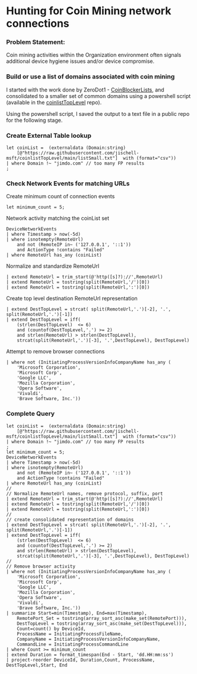 # Hunting for Coin Mining network connections

### Problem Statement:
Coin mining activities within the Organization environment often signals additional device hygiene issues and/or device compromise.

### Build or use a list of domains associated with coin mining
I started with the work done by ZeroDot1 - [CoinBlockerLists](https://gitlab.com/ZeroDot1/CoinBlockerLists), 
and consolidated to a smaller set of common domains using a powershell script (available in the
[coinlistTopLevel](https://github.com/jischell-msft/coinlistTopLevel) repo). 

Using the powershell script, I saved the output to a text file in a public repo for the following stage.

### Create External Table lookup

```
let coinList =  (externaldata (Domain:string) 
    [@"https://raw.githubusercontent.com/jischell-msft/coinlistTopLevel/main/listSmall.txt"]  with (format="csv"))
| where Domain !~ "jimdo.com" // too many FP results
;
```

### Check Network Events for matching URLs

Create minimum count of connection events
```
let minimum_count = 5;
```

Network activity matching the coinList set
```
DeviceNetworkEvents
| where Timestamp > now(-5d)
| where isnotempty(RemoteUrl)
    and not (RemoteIP in~ ('127.0.0.1', '::1'))
    and ActionType !contains "Failed"
| where RemoteUrl has_any (coinList)
```

Normalize and standardize RemoteUrl
```
| extend RemoteUrl = trim_start(@'http([s]?)://',RemoteUrl)
| extend RemoteUrl = tostring(split(RemoteUrl,'/')[0])
| extend RemoteUrl = tostring(split(RemoteUrl,':')[0])
```

Create top level destination RemoteUrl representation
```
| extend DestTopLevel = strcat( split(RemoteUrl,'.')[-2], '.', split(RemoteUrl,'.')[-1])
| extend DestTopLevel = iff(
    (strlen(DestTopLevel)  <= 6) 
    and (countof(DestTopLevel,'.') >= 2) 
    and strlen(RemoteUrl) > strlen(DestTopLevel), 
    strcat(split(RemoteUrl,'.')[-3], '.',DestTopLevel), DestTopLevel)
```

Attempt to remove browser connections
```
| where not (InitiatingProcessVersionInfoCompanyName has_any (
    'Microsoft Corporation', 
    'Microsoft Corp',
    'Google LLC', 
    'Mozilla Corporation', 
    'Opera Software',
    'Vivaldi',
    'Brave Software, Inc.'))
```


### Complete Query

```
let coinList =  (externaldata (Domain:string) 
    [@"https://raw.githubusercontent.com/jischell-msft/coinlistTopLevel/main/listSmall.txt"]  with (format="csv"))
| where Domain !~ "jimdo.com" // too many FP results
;
let minimum_count = 5;
DeviceNetworkEvents
| where Timestamp > now(-5d)
| where isnotempty(RemoteUrl)
    and not (RemoteIP in~ ('127.0.0.1', '::1'))
    and ActionType !contains "Failed"
| where RemoteUrl has_any (coinList)
//
// Normalize RemoteUrl names, remove protocol, suffix, port
| extend RemoteUrl = trim_start(@'http([s]?)://',RemoteUrl)
| extend RemoteUrl = tostring(split(RemoteUrl,'/')[0])
| extend RemoteUrl = tostring(split(RemoteUrl,':')[0])
//
// create consolidated representation of domains
| extend DestTopLevel = strcat( split(RemoteUrl,'.')[-2], '.', split(RemoteUrl,'.')[-1])
| extend DestTopLevel = iff(
    (strlen(DestTopLevel)  <= 6) 
    and (countof(DestTopLevel,'.') >= 2) 
    and strlen(RemoteUrl) > strlen(DestTopLevel), 
    strcat(split(RemoteUrl,'.')[-3], '.',DestTopLevel), DestTopLevel)
//
// Remove browser activity
| where not (InitiatingProcessVersionInfoCompanyName has_any (
    'Microsoft Corporation', 
    'Microsoft Corp',
    'Google LLC', 
    'Mozilla Corporation', 
    'Opera Software',
    'Vivaldi',
    'Brave Software, Inc.'))
| summarize Start=min(Timestamp), End=max(Timestamp),
    RemotePort_Set = tostring(array_sort_asc(make_set(RemotePort))),
    DestTopLevel = tostring(array_sort_asc(make_set(DestTopLevel))),
    Count=count() by DeviceId, 
    ProcessName = InitiatingProcessFileName, 
    CompanyName = InitiatingProcessVersionInfoCompanyName,
    CommandLine = InitiatingProcessCommandLine
| where Count >= minimum_count
| extend Duration = format_timespan(End - Start, 'dd.HH:mm:ss')
| project-reorder DeviceId, Duration,Count, ProcessName, DestTopLevel,Start, End
```
